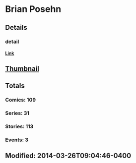 # Brian  Posehn 
## Details
### detail
#### [Link](http://marvel.com/comics/creators/11801/brian_posehn?utm_campaign=apiRef&utm_source=225578a89fc76f3d20fbffda5d17a88d)
## [Thumbnail](http://i.annihil.us/u/prod/marvel/i/mg/b/40/image_not_available.jpg)
## Totals
### Comics: 109
### Series: 31
### Stories: 113
### Events: 3
## Modified: 2014-03-26T09:04:46-0400